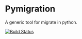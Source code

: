 
Pymigration
===========

A generic tool for migrate in python.

[![Build Status](https://api.travis-ci.org/globocom/pymigration.png)](https://api.travis-ci.org/globocom/pymigration)
